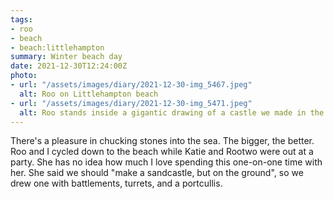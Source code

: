 ```yaml
---
tags:
- roo
- beach
- beach:littlehampton 
summary: Winter beach day
date: 2021-12-30T12:24:00Z
photo:
- url: "/assets/images/diary/2021-12-30-img_5467.jpeg"
  alt: Roo on Littlehampton beach
- url: "/assets/images/diary/2021-12-30-img_5471.jpeg"
  alt: Roo stands inside a gigantic drawing of a castle we made in the sand
---
```

There's a pleasure in chucking stones into the sea. The bigger, the better. Roo and I cycled down to the beach while Katie and Rootwo were out at a party. She has no idea how much I love spending this one-on-one time with her. She said we should "make a sandcastle, but on the ground", so we drew one with battlements, turrets, and a portcullis. 